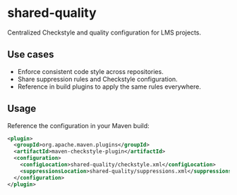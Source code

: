# shared-quality

Centralized Checkstyle and quality configuration for LMS projects.

## Use cases
- Enforce consistent code style across repositories.
- Share suppression rules and Checkstyle configuration.
- Reference in build plugins to apply the same rules everywhere.

## Usage
Reference the configuration in your Maven build:

```xml
<plugin>
  <groupId>org.apache.maven.plugins</groupId>
  <artifactId>maven-checkstyle-plugin</artifactId>
  <configuration>
    <configLocation>shared-quality/checkstyle.xml</configLocation>
    <suppressionsLocation>shared-quality/suppressions.xml</suppressionsLocation>
  </configuration>
</plugin>
```
